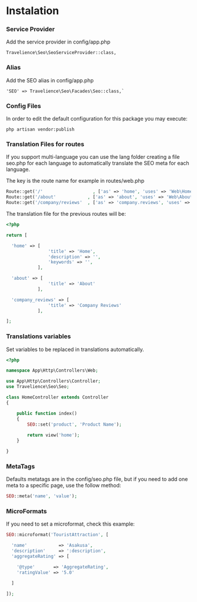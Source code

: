 # Instalation


### Service Provider
Add the service provider in config/app.php

```
Travelience\Seo\SeoServiceProvider::class,
```

### Alias
Add the SEO alias in config/app.php

```
'SEO' => Travelience\Seo\Facades\Seo::class,`
```

### Config Files
In order to edit the default configuration for this package you may execute:

```
php artisan vendor:publish
```

### Translation Files for routes
If you support multi-language you can use the lang folder creating a file seo.php for each language to automatically translate the SEO meta for each language.

The key is the route name for example in routes/web.php
```php
Route::get('/'  	             , ['as' => 'home', 'uses' => 'Web\HomeController@index']);
Route::get('/about'            , ['as' => 'about', 'uses' => 'Web\AboutController@index']);
Route::get('/company/reviews'  , ['as' => 'company.reviews', 'uses' => 'Web\CompanyController@reviews']);
```

The translation file for the previous routes will be:

```php
<?php

return [

  'home' => [
                'title' => 'Home',
                'description' => '',
                'keywords' => '',
            ],

  'about' => [
                'title' => 'About'
            ],

  'company_reviews' => [
                'title' => 'Company Reviews'
            ],

];

```

### Translations variables
Set variables to be replaced in translations automatically.

```php
<?php

namespace App\Http\Controllers\Web;

use App\Http\Controllers\Controller;
use Travelience\Seo\Seo;

class HomeController extends Controller
{

    public function index()
    {
        SEO::set('product', 'Product Name');
        
        return view('home');
    }

}

```

### MetaTags
Defaults metatags are in the config/seo.php file, but if you need to add one meta to a specific page, use the follow method:

```php
SEO::meta('name', 'value');
```

### MicroFormats
If you need to set a microformat, check this example:

```php
SEO::microformat('TouristAttraction', [

  'name'            => 'Asakusa', 
  'description'     => ':description', 
  'aggregateRating' => [

    '@type'       => 'AggregateRating', 
    'ratingValue' => '5.0' 

  ]

]);
````


